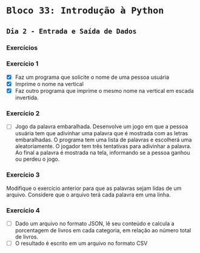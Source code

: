 # `Bloco 33: Introdução à Python`

## `Dia 2 - Entrada e Saída de Dados`

### Exercícios

### Exercício 1

- [x] Faz um programa que solicite o nome de uma pessoa usuária
- [x] Imprime o nome na vertical
- [x] Faz outro programa que imprime o mesmo nome na vertical em escada invertida.

### Exercício 2

- [ ] Jogo da palavra embaralhada. Desenvolve um jogo em que a pessoa usuária tem que adivinhar uma palavra que é mostrada com as letras embaralhadas. O programa tem uma lista de palavras e escolherá uma aleatoriamente. O jogador tem três tentativas para adivinhar a palavra. Ao final a palavra é mostrada na tela, informando se a pessoa ganhou ou perdeu o jogo.

### Exercício 3

Modifique o exercício anterior para que as palavras sejam lidas de um arquivo. Considere que o arquivo terá cada palavra em uma linha.

### Exercício 4

- [ ] Dado um arquivo no formato JSON, lê seu conteúdo e calcula a porcentagem de livros em cada categoria, em relação ao número total de livros. 
- [ ] O resultado é escrito em um arquivo no formato CSV
